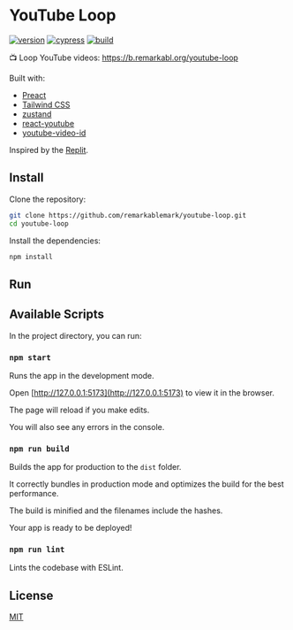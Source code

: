 # YouTube Loop

[![version](https://badgen.net/github/release/remarkablemark/youtube-loop)](https://github.com/remarkablemark/youtube-loop/releases)
[![cypress](https://github.com/remarkablemark/youtube-loop/actions/workflows/cypress.yml/badge.svg)](https://github.com/remarkablemark/youtube-loop/actions/workflows/cypress.yml)
[![build](https://github.com/remarkablemark/youtube-loop/actions/workflows/build.yml/badge.svg)](https://github.com/remarkablemark/youtube-loop/actions/workflows/build.yml)

📺 Loop YouTube videos: https://b.remarkabl.org/youtube-loop

Built with:

- [Preact](https://preactjs.com/)
- [Tailwind CSS](https://tailwindcss.com/)
- [zustand](https://github.com/pmndrs/zustand)
- [react-youtube](https://github.com/tjallingt/react-youtube)
- [youtube-video-id](https://github.com/remarkablemark/youtube-video-id)

Inspired by the [Replit](https://replit.com/@remarkablemark/YouTube-IFrame-player-API-loop).

## Install

Clone the repository:

```sh
git clone https://github.com/remarkablemark/youtube-loop.git
cd youtube-loop
```

Install the dependencies:

```sh
npm install
```

## Run

## Available Scripts

In the project directory, you can run:

### `npm start`

Runs the app in the development mode.

Open [http://127.0.0.1:5173](http://127.0.0.1:5173) to view it in the browser.

The page will reload if you make edits.

You will also see any errors in the console.

### `npm run build`

Builds the app for production to the `dist` folder.

It correctly bundles in production mode and optimizes the build for the best performance.

The build is minified and the filenames include the hashes.

Your app is ready to be deployed!

### `npm run lint`

Lints the codebase with ESLint.

## License

[MIT](LICENSE)
